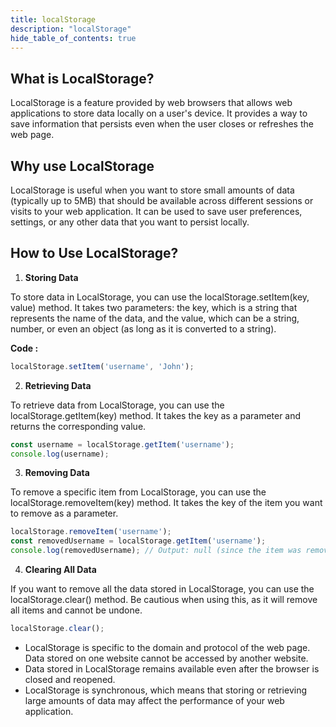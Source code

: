 ```yaml
---
title: localStorage
description: "localStorage"
hide_table_of_contents: true
---
```


## What is LocalStorage?

LocalStorage is a feature provided by web browsers that allows web applications to store data locally on a user's device. It provides a way to save information that persists even when the user closes or refreshes the web page.

## Why use LocalStorage

LocalStorage is useful when you want to store small amounts of data (typically up to 5MB) that should be available across different sessions or visits to your web application. It can be used to save user preferences, settings, or any other data that you want to persist locally.

## How to Use LocalStorage?

1. **Storing Data**

To store data in LocalStorage, you can use the localStorage.setItem(key, value) method. It takes two parameters: the key, which is a string that represents the name of the data, and the value, which can be a string, number, or even an object (as long as it is converted to a string).

**Code :**

```js
localStorage.setItem('username', 'John');
```

2. **Retrieving Data**

To retrieve data from LocalStorage, you can use the localStorage.getItem(key) method. It takes the key as a parameter and returns the corresponding value.

```js
const username = localStorage.getItem('username');
console.log(username);
```

3. **Removing Data**

To remove a specific item from LocalStorage, you can use the localStorage.removeItem(key) method. It takes the key of the item you want to remove as a parameter.

```js 
localStorage.removeItem('username');
const removedUsername = localStorage.getItem('username');
console.log(removedUsername); // Output: null (since the item was removed)
```

4. **Clearing All Data**

If you want to remove all the data stored in LocalStorage, you can use the localStorage.clear() method. Be cautious when using this, as it will remove all items and cannot be undone.

```js
localStorage.clear();
```

* LocalStorage is specific to the domain and protocol of the web page. Data stored on one website cannot be accessed by another website.
* Data stored in LocalStorage remains available even after the browser is closed and reopened.
* LocalStorage is synchronous, which means that storing or retrieving large amounts of data may affect the performance of your web application.
